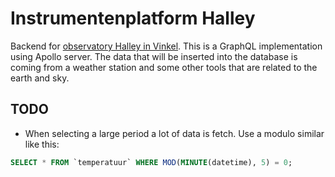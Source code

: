 # Instrumentenplatform Halley

Backend for [observatory Halley in Vinkel](https://www.sterrenwachthalley.nl/). This is a GraphQL implementation using Apollo server. The data that will be inserted into the database is coming from a weather station and some other tools that are related to the earth and sky.

## TODO
- When selecting a large period a lot of data is fetch. Use a modulo similar like this:
```sql
SELECT * FROM `temperatuur` WHERE MOD(MINUTE(datetime), 5) = 0;
```